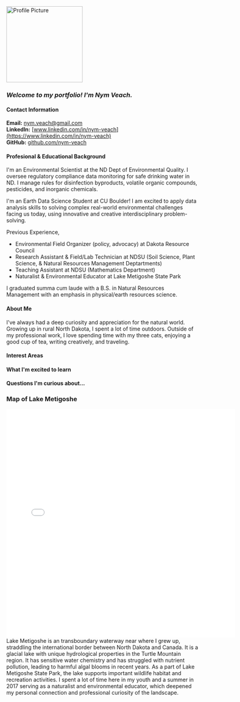 <img src="img/Profile-Picture-Nym1.jpg" alt="Profile Picture" width="200">

### *Welcome to my portfolio! I'm Nym Veach.* 

#### Contact Information
**Email:** [nym.veach@gmail.com](mailto:nym.veach@example.com)  
**LinkedIn:** [www.linkedin.com/in/nym-veach](https://www.linkedin.com/in/nym-veach)  
**GitHub:** [github.com/nym-veach](https://github.com/nym-veach)

#### Profesional & Educational Background
I'm an Environmental Scientist at the ND Dept of Environmental Quality. I oversee regulatory compliance data monitoring for safe drinking water in ND. I manage rules for disinfection byproducts, volatile organic compounds, pesticides, and inorganic chemicals. 

I'm an Earth Data Science Student at CU Boulder! I am excited to apply data analysis skills to solving complex real-world environmental challenges facing us today, using innovative and creative interdisciplinary problem-solving.

Previous Experience, 
* Environmental Field Organizer (policy, advocacy) at Dakota Resource Council
* Research Assistant & Field/Lab Technician at NDSU (Soil Science, Plant Science, & Natural Resources Management Deptartments)
* Teaching Assistant at NDSU (Mathematics Department)
* Naturalist & Environmental Educator at Lake Metigoshe State Park

I graduated summa cum laude with a B.S. in Natural Resources Management with an emphasis in physical/earth resources science.

#### About Me
I've always had a deep curiosity and appreciation for the natural world. Growing up in rural North Dakota, I spent a lot of time outdoors. Outside of my professional work, I love spending time with my three cats, enjoying a good cup of tea, writing creatively, and traveling.

#### Interest Areas
#### What I'm excited to learn
#### Questions I'm curious about...

### **Map of Lake Metigoshe**
<embed type="text/html" src="img/lakemetigoshe.html" width="600" height="600">
Lake Metigoshe is an transboundary waterway near where I grew up, straddling the international border between North Dakota and Canada. It is a glacial lake with unique hydrological properties in the Turtle Mountain region. It has sensitive water chemistry and has struggled with nutrient pollution, leading to harmful algal blooms in recent years. As a part of Lake Metigoshe State Park, the lake supports important wildlife habitat and recreation activities. I spent a lot of time here in my youth and a summer in 2017 serving as a naturalist and environmental educator, which deepened my personal connection and professional curiosity of the landscape.
